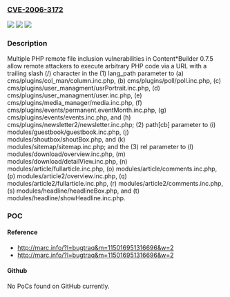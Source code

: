 ### [CVE-2006-3172](https://cve.mitre.org/cgi-bin/cvename.cgi?name=CVE-2006-3172)
![](https://img.shields.io/static/v1?label=Product&message=n%2Fa&color=blue)
![](https://img.shields.io/static/v1?label=Version&message=n%2Fa&color=blue)
![](https://img.shields.io/static/v1?label=Vulnerability&message=n%2Fa&color=brighgreen)

### Description

Multiple PHP remote file inclusion vulnerabilities in Content*Builder 0.7.5 allow remote attackers to execute arbitrary PHP code via a URL with a trailing slash (/) character in the (1) lang_path parameter to (a) cms/plugins/col_man/column.inc.php, (b) cms/plugins/poll/poll.inc.php, (c) cms/plugins/user_managment/usrPortrait.inc.php, (d) cms/plugins/user_managment/user.inc.php, (e) cms/plugins/media_manager/media.inc.php, (f) cms/plugins/events/permanent.eventMonth.inc.php, (g) cms/plugins/events/events.inc.php, and (h) cms/plugins/newsletter2/newsletter.inc.php; (2) path[cb] parameter to (i) modules/guestbook/guestbook.inc.php, (j) modules/shoutbox/shoutBox.php, and (k) modules/sitemap/sitemap.inc.php; and the (3) rel parameter to (l) modules/download/overview.inc.php, (m) modules/download/detailView.inc.php, (n) modules/article/fullarticle.inc.php, (o) modules/article/comments.inc.php, (p) modules/article2/overview.inc.php, (q) modules/article2/fullarticle.inc.php, (r) modules/article2/comments.inc.php, (s) modules/headline/headlineBox.php, and (t) modules/headline/showHeadline.inc.php.

### POC

#### Reference
- http://marc.info/?l=bugtraq&m=115016951316696&w=2
- http://marc.info/?l=bugtraq&m=115016951316696&w=2

#### Github
No PoCs found on GitHub currently.

